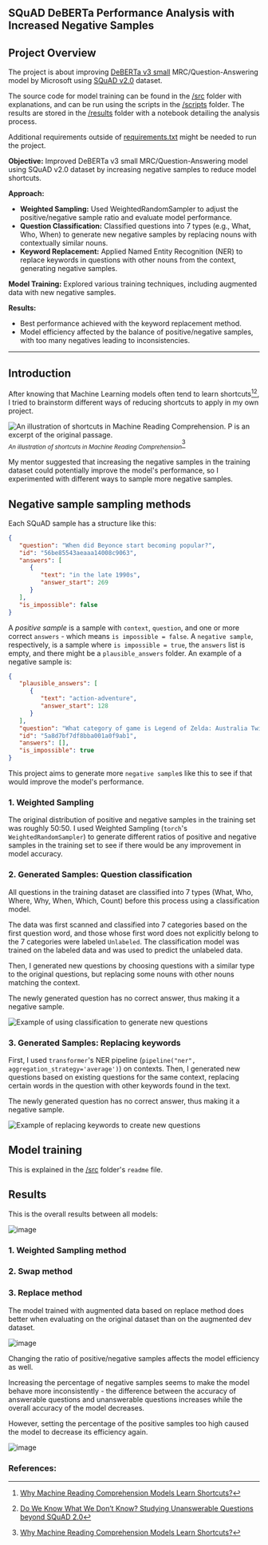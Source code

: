 ## SQuAD DeBERTa Performance Analysis with Increased Negative Samples

## Project Overview

The project is about improving [DeBERTa v3 small](https://huggingface.co/microsoft/deberta-v3-small) MRC/Question-Answering model by Microsoft using [SQuAD v2.0](https://rajpurkar.github.io/SQuAD-explorer/) dataset.

The source code for model training can be found in the [/src](src) folder with explanations, and can be run using the scripts in the [/scripts](scripts) folder. The results are stored in the [/results](results) folder with a notebook detailing the analysis process.

Additional requirements outside of [requirements.txt](requirements.txt) might be needed to run the project. 

**Objective:** Improved DeBERTa v3 small MRC/Question-Answering model using SQuAD v2.0 dataset by increasing negative samples to reduce model shortcuts.

**Approach:**
- **Weighted Sampling:** Used WeightedRandomSampler to adjust the positive/negative sample ratio and evaluate model performance.
- **Question Classification:** Classified questions into 7 types (e.g., What, Who, When) to generate new negative samples by replacing nouns with contextually similar nouns.
- **Keyword Replacement:** Applied Named Entity Recognition (NER) to replace keywords in questions with other nouns from the context, generating negative samples.

**Model Training:** Explored various training techniques, including augmented data with new negative samples.

**Results:**
- Best performance achieved with the keyword replacement method.
- Model efficiency affected by the balance of positive/negative samples, with too many negatives leading to inconsistencies.

---

## Introduction

After knowing that Machine Learning models often tend to learn shortcuts[^1][^2], I tried to brainstorm different ways of reducing shortcuts to apply in my own project. 

![An illustration of shortcuts in Machine Reading Comprehension. P is an excerpt of the original passage.](https://github.com/lnhtrn/SQuAD_DeBERTa_performance_analysis/assets/72944083/ac68e209-a25a-4c6a-8d77-de6ae90d4aab)   
<sub>*An illustration of shortcuts in Machine Reading Comprehension*</sub>[^1]

My mentor suggested that increasing the negative samples in the training dataset could potentially improve the model's performance, so I experimented with different ways to sample more negative samples.

[^1]: [Why Machine Reading Comprehension Models Learn Shortcuts?](https://arxiv.org/pdf/2106.01024.pdf)

[^2]: [Do We Know What We Don’t Know? Studying Unanswerable Questions beyond SQuAD 2.0](https://aclanthology.org/2021.findings-emnlp.385.pdf)



## Negative sample sampling methods

Each SQuAD sample has a structure like this:

```json
{
   "question": "When did Beyonce start becoming popular?",
   "id": "56be85543aeaaa14008c9063",
   "answers": [
      {
         "text": "in the late 1990s",
         "answer_start": 269
      }
   ],
   "is_impossible": false
}
```

A *positive sample* is a sample with `context`, `question`, and one or more correct `answers` - which means `is impossible = false`. A `negative sample`, respectively, is a sample where `is impossible = true`, the `answers` list is empty, and there might be a `plausible_answers` folder. An example of a negative sample is:

```json
{
   "plausible_answers": [
      {
         "text": "action-adventure",
         "answer_start": 128
      }
   ],
   "question": "What category of game is Legend of Zelda: Australia Twilight?",
   "id": "5a8d7bf7df8bba001a0f9ab1",
   "answers": [],
   "is_impossible": true
}
```

This project aims to generate more `negative sample`s like this to see if that would improve the model's performance.



### 1. Weighted Sampling 

The original distribution of positive and negative samples in the training set was roughly 50:50. I used Weighted Sampling (`torch`'s `WeightedRandomSampler`) to generate different ratios of positive and negative samples in the training set to see if there would be any improvement in model accuracy.




### 2. Generated Samples: Question classification 

All questions in the training dataset are classified into 7 types (What, Who, Where, Why, When, Which, Count) before this process using a classification model. 

The data was first scanned and classified into 7 categories based on the first question word, and those whose first word does not explicitly belong to the 7 categories were labeled `Unlabeled`. The classification model was trained on the labeled data and was used to predict the unlabeled data.

Then, I generated new questions by choosing questions with a similar type to the original questions, but replacing some nouns with other nouns matching the context.

The newly generated question has no correct answer, thus making it a negative sample. 

![Example of using classification to generate new questions](https://github.com/lnhtrn/SQuAD_DeBERTa_performance_analysis/assets/72944083/eb0e39ce-33c5-475c-bf92-0149c0c96149)






### 3. Generated Samples: Replacing keywords

First, I used `transformer`'s NER pipeline (`pipeline("ner", aggregation_strategy='average')`) on contexts. Then, I generated new questions based on existing questions for the same context, replacing certain words in the question with other keywords found in the text. 

The newly generated question has no correct answer, thus making it a negative sample. 

![Example of replacing keywords to create new questions](https://github.com/lnhtrn/SQuAD_DeBERTa_performance_analysis/assets/72944083/4180f345-ef5f-4150-8e7d-6e24afe51de7)


## Model training

This is explained in the [/src](src) folder's `readme` file. 



## Results

This is the overall results between all models:

![image](https://github.com/lnhtrn/SQuAD-DeBERTa-negative-samples/assets/72944083/7b6d95fb-ccb6-4d04-a25b-ae9b513b891b)

### 1. Weighted Sampling method

### 2. Swap method

### 3. Replace method

The model trained with augmented data based on replace method does better when evaluating on the original dataset than on the augmented dev dataset. 

![image](https://github.com/lnhtrn/SQuAD_DeBERTa_performance_analysis/assets/72944083/9f0fdf28-7398-4680-a3a8-f04366856d12)

Changing the ratio of positive/negative samples affects the model efficiency as well. 

Increasing the percentage of negative samples seems to make the model behave more inconsistently - the difference between the accuracy of answerable questions and unanswerable questions increases while the overall accuracy of the model decreases. 

However, setting the percentage of the positive samples too high caused the model to decrease its efficiency again.

![image](https://github.com/lnhtrn/SQuAD_DeBERTa_performance_analysis/assets/72944083/e85e83c1-c104-422c-8b8f-3786b8312d5e)



### References: 

[^1]: [Why Machine Reading Comprehension Models Learn Shortcuts?](https://arxiv.org/pdf/2106.01024.pdf)

[^2]: [Do We Know What We Don’t Know? Studying Unanswerable Questions beyond SQuAD 2.0](https://aclanthology.org/2021.findings-emnlp.385.pdf)
